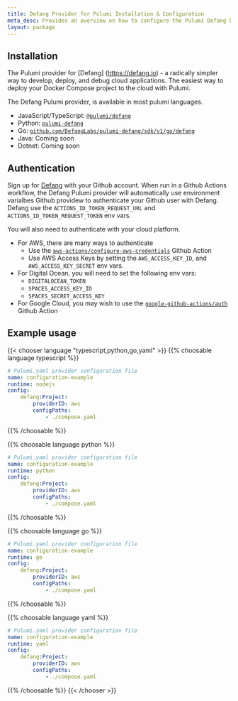 ```yaml
---
title: Defang Provider for Pulumi Installation & Configuration
meta_desc: Provides an overview on how to configure the Pulumi Defang Provider.
layout: package
---
```

## Installation

The Pulumi provider for [Defang] (https://defang.io) - a radically simpler way to develop, deploy, and debug cloud applications. The easiest way to deploy your Docker Compose project to the cloud with Pulumi.

The Defang Pulumi provider, is available in most pulumi languages. 

* JavaScript/TypeScript: [`@pulumi/defang`](https://www.npmjs.com/package/@pulumi/defang)
* Python: [`pulumi-defang`](https://pypi.org/project/pulumi-defang/)
* Go: [`github.com/DefangLabs/pulumi-defang/sdk/v1/go/defang`](https://github.com/DefangLabs/pulumi-defang)
* Java: Coming soon
* Dotnet: Coming soon

## Authentication

Sign up for [Defang](https://defang.io) with your Github account. When run in a Github Actions workflow, the Defang Pulumi provider will automatically use environment varialbes Github providew to authenticate your Github user with Defang. Defang use the `ACTIONS_ID_TOKEN_REQUEST_URL` and `ACTIONS_ID_TOKEN_REQUEST_TOKEN` env vars.

You will also need to authenticate with your cloud platform.
* For AWS, there are many ways to authenticate
    - Use the [`aws-actions/configure-aws-credentials`](https://github.com/aws-actions/configure-aws-credentials) Github Action
    - Use AWS Access Keys by setting the `AWS_ACCESS_KEY_ID`, and `AWS_ACCESS_KEY_SECRET` env vars.
* For Digital Ocean, you will need to set the following env vars:
    - `DIGITALOCEAN_TOKEN`
    - `SPACES_ACCESS_KEY_ID`
    - `SPACES_SECRET_ACCESS_KEY`
* For Google Cloud, you may wish to use the [`google-github-actions/auth`](https://github.com/google-github-actions/auth) Github Action

## Example usage

{{< chooser language "typescript,python,go,yaml" >}}
{{% choosable language typescript %}}
```yaml
# Pulumi.yaml provider configuration file
name: configuration-example
runtime: nodejs
config:
    defang:Project:
        providerID: aws
        configPaths:
            - ./compose.yaml
```

{{% /choosable %}}

{{% choosable language python %}}
```yaml
# Pulumi.yaml provider configuration file
name: configuration-example
runtime: python
config:
    defang:Project:
        providerID: aws
        configPaths:
            - ./compose.yaml
```

{{% /choosable %}}

{{% choosable language go %}}
```yaml
# Pulumi.yaml provider configuration file
name: configuration-example
runtime: go
config:
    defang:Project:
        providerID: aws
        configPaths:
            - ./compose.yaml

```

{{% /choosable %}}

{{% choosable language yaml %}}
```yaml
# Pulumi.yaml provider configuration file
name: configuration-example
runtime: yaml
config:
    defang:Project:
        providerID: aws
        configPaths:
            - ./compose.yaml
```

{{% /choosable %}}
{{< /chooser >}}
